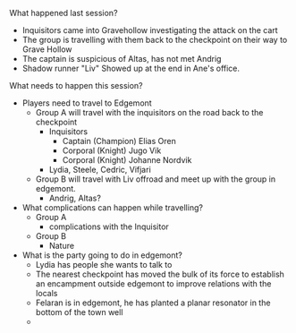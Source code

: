 What happened last session?
- Inquisitors came into Gravehollow investigating the attack on the cart
- The group is travelling with them back to the checkpoint on their way to Grave Hollow
- The captain is suspicious of Altas, has not met Andrig
- Shadow runner "Liv" Showed up at the end in Ane's office. 

What needs to happen this session?
- Players need to travel to Edgemont
	- Group A will travel with the inquisitors on the road back to the checkpoint
		-  Inquisitors
			- Captain (Champion) Elias Oren
			- Corporal (Knight) Jugo Vik
			- Corporal (Knight) Johanne Nordvik
		- Lydia, Steele, Cedric, Vifjari
	- Group B will travel with Liv offroad and meet up with the group in edgemont. 
		- Andrig, Altas?
- What complications can happen while travelling?
	- Group A
		- complications with the Inquisitor
	- Group B
		- Nature
- What is the party going to do in edgemont? 
	- Lydia has people she wants to talk to
	- The nearest checkpoint has moved the bulk of its force to establish an encampment outside edgemont to improve relations with the locals
	- Felaran is in edgemont, he has planted a planar resonator in the bottom of the town well
	- 